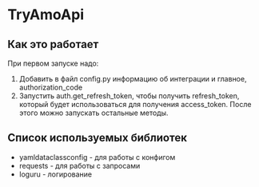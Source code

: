 # TryAmoApi
## Как это работает
При первом запуске надо:
1. Добавить в файл config.py информацию об интеграции и главное, authorization_code
2. Запустить auth.get_refresh_token, чтобы получить refresh_token, который будет использоваться для получения access_token. После этого можно запускать остальные методы.


## Список используемых библиотек

- yamldataclassconfig - для работы с конфигом 
- requests - для работы с запросами
- loguru - логирование